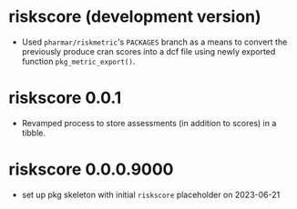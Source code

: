 # riskscore (development version)

* Used `pharmar/riskmetric`'s `PACKAGES` branch as a means to convert the previously produce cran scores into a dcf file using newly exported function `pkg_metric_export()`.

# riskscore 0.0.1

* Revamped process to store assessments (in addition to scores) in a tibble.

# riskscore 0.0.0.9000

* set up pkg skeleton with initial `riskscore` placeholder on 2023-06-21

